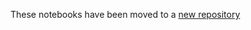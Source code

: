 These notebooks have been moved to a [new repository](https://github.com/JohnSnowLabs/spark-nlp-workshop/tree/master/tutorials/Certification_Trainings_JSL) 